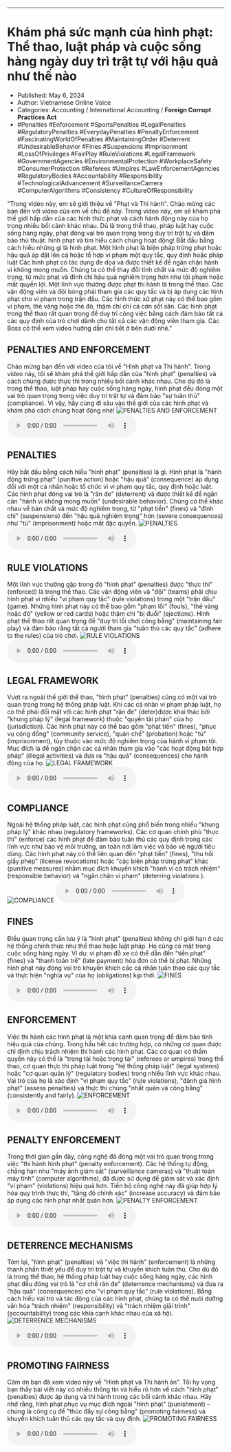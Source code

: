 
---

# Khám phá sức mạnh của hình phạt: Thể thao, luật pháp và cuộc sống hàng ngày duy trì trật tự với hậu quả như thế nào

- Published: May 6, 2024
- Author: Vietnamese Online Voice
- Categories: Accounting / International Accounting / **Foreign Corrupt Practices Act**
- #Penalties #Enforcement #SportsPenalties #LegalPenalties #RegulatoryPenalties #EverydayPenalties #PenaltyEnforcement #FascinatingWorldOfPenalties #MaintainingOrder #Deterrent #UndesirableBehavior #Fines #Suspensions #Imprisonment #LossOfPrivileges #FairPlay #RuleViolations #LegalFramework #GovernmentAgencies #EnvironmentalProtection #WorkplaceSafety #ConsumerProtection #Referees #Umpires #LawEnforcementAgencies #RegulatoryBodies #Accountability #Responsibility #TechnologicalAdvancement #SurveillanceCamera #ComputerAlgorithms #Consistency #CultureOfResponsibility

"Trong video này, em sẽ giới thiệu về "Phạt và Thi hành". Chào mừng các bạn đến với video của em về chủ đề này. Trong video này, em sẽ khám phá thế giới hấp dẫn của các hình thức phạt và cách hành động này của họ trong nhiều bối cảnh khác nhau. Dù là trong thể thao, pháp luật hay cuộc sống hàng ngày, phạt đóng vai trò quan trọng trong duy trì trật tự và đảm bảo thủ thuật. hình phạt và tìm hiểu cách chúng hoạt động! Bắt đầu bằng cách hiểu những gì là hình phạt. Một hình phạt là biện pháp trừng phạt hoặc hậu quả áp đặt lên cá hoặc tổ hợp vi phạm một quy tắc, quy định hoặc pháp luật Các hình phạt có tác dụng đe dọa và được thiết kế để ngăn chặn hành vi không mong muốn. Chúng ta có thể thay đổi tính chất và mức độ nghiêm trọng, từ mức phạt và đình chỉ hậu quả nghiêm trọng hơn như tội phạm hoặc mất quyền lợi. Một lĩnh vực thường được phạt thi hành là trong thể thao. Các vận động viên và đội bóng phải tham gia các quy tắc và bị áp dụng các hình phạt cho vi phạm trong trận đấu. Các hình thức xử phạt này có thể bao gồm vi phạm, thẻ vàng hoặc thẻ đỏ, thậm chí chí cả cơn sốt sân. Các hình phạt trong thể thao rất quan trọng để duy trì công việc bằng cách đảm bảo tất cả các quy định của trò chơi dành cho tất cả các vận động viên tham gia. Các Boss có thể xem video hướng dẫn chi tiết ở bên dưới nhé."


## PENALTIES AND ENFORCEMENT

Chào mừng bạn đến với video của tôi về "Hình phạt và Thi hành". Trong video này, tôi sẽ khám phá thế giới hấp dẫn của "hình phạt" (penalties) và cách chúng được thực thi trong nhiều bối cảnh khác nhau. Cho dù đó là trong thể thao, luật pháp hay cuộc sống hàng ngày, hình phạt đều đóng một vai trò quan trọng trong việc duy trì trật tự và đảm bảo "sự tuân thủ" (compliance). Vì vậy, hãy cùng đi sâu vào thế giới của các hình phạt và khám phá cách chúng hoạt động nhé!
![PENALTIES AND ENFORCEMENT](https://http-archiver-apis-production-80.schnworks.com/storage/images/transitions/2024-05-06/transition--22297258571-Montserrat-Bold-303F9F.jpg)
<audio controls>
    <source src="https://http-archiver-apis-production-80.schnworks.com/storage/storage/audio/file-28626038103.mp3" type="audio/mpeg">
</audio>



## PENALTIES

Hãy bắt đầu bằng cách hiểu "hình phạt" (penalties) là gì. Hình phạt là "hành động trừng phạt" (punitive action) hoặc "hậu quả" (consequence) áp dụng đối với một cá nhân hoặc tổ chức vì vi phạm quy tắc, quy định hoặc luật. Các hình phạt đóng vai trò là "răn đe" (deterrent) và được thiết kế để ngăn cản "hành vi không mong muốn" (undesirable behavior). Chúng có thể khác nhau về bản chất và mức độ nghiêm trọng, từ "phạt tiền" (fines) và "đình chỉ" (suspensions) đến "hậu quả nghiêm trọng" hơn (severe consequences) như "tù" (imprisonment) hoặc mất đặc quyền.
![PENALTIES](https://http-archiver-apis-production-80.schnworks.com/storage/images/transitions/2024-05-06/transition--40003138220-Montserrat-Black-4A148C.jpg)
<audio controls>
    <source src="https://http-archiver-apis-production-80.schnworks.com/storage/storage/audio/file-43014157846.mp3" type="audio/mpeg">
</audio>



## RULE VIOLATIONS

Một lĩnh vực thường gặp trong đó "hình phạt" (penalties) được "thực thi" (enforced) là trong thể thao. Các vận động viên và "đội" (teams) phải chịu hình phạt vì nhiều "vi phạm quy tắc" (rule violations) trong một "trận đấu" (game). Những hình phạt này có thể bao gồm "phạm lỗi" (fouls), "thẻ vàng hoặc đỏ" (yellow or red cards) hoặc thậm chí "bị đuổi" (ejections). Hình phạt thể thao rất quan trọng để "duy trì lối chơi công bằng" (maintaining fair play) và đảm bảo rằng tất cả người tham gia "tuân thủ các quy tắc" (adhere to the rules) của trò chơi.
![RULE VIOLATIONS](https://http-archiver-apis-production-80.schnworks.com/storage/images/transitions/2024-05-06/transition-12343528305-Montserrat-Medium-880E4F.jpg)
<audio controls>
    <source src="https://http-archiver-apis-production-80.schnworks.com/storage/storage/audio/file-49421603126.mp3" type="audio/mpeg">
</audio>



## LEGAL FRAMEWORK

Vượt ra ngoài thế giới thể thao, "hình phạt" (penalties) cũng có một vai trò quan trọng trong hệ thống pháp luật. Khi các cá nhân vi phạm pháp luật, họ có thể phải đối mặt với các hình phạt "răn đe" (deter)được khai thác bởi "khung pháp lý" (legal framework) thuộc "quyền tài phán" của họ (jurisdiction). Các hình phạt này có thể bao gồm "phạt tiền" (fines), "phục vụ cộng đồng" (community service), "quản chế" (probation) hoặc "tù" (imprisonment), tùy thuộc vào mức độ nghiêm trọng của hành vi phạm tội. Mục đích là để ngăn chặn các cá nhân tham gia vào "các hoạt động bất hợp pháp" (illegal activities) và đưa ra "hậu quả" (consequences) cho hành động của họ.
![LEGAL FRAMEWORK](https://http-archiver-apis-production-80.schnworks.com/storage/images/transitions/2024-05-06/transition--16212775371-Montserrat-Thin-303F9F.jpg)
<audio controls>
    <source src="https://http-archiver-apis-production-80.schnworks.com/storage/storage/audio/file-39853290119.mp3" type="audio/mpeg">
</audio>



## COMPLIANCE

Ngoài hệ thống pháp luật, các hình phạt cũng phổ biến trong nhiều "khung pháp lý" khác nhau (regulatory frameworks). Các cơ quan chính phủ "thực thi" (enforce) các hình phạt để đảm bảo tuân thủ các quy định trong các lĩnh vực như bảo vệ môi trường, an toàn nơi làm việc và bảo vệ người tiêu dùng. Các hình phạt này có thể liên quan đến "phạt tiền" (fines), "thu hồi giấy phép" (license revocations) hoặc "các biện pháp trừng phạt" khác (punitive measures) nhằm mục đích khuyến khích "hành vi có trách nhiệm" (responsible behavior) và "ngăn chặn vi phạm" (deterring violations ).
![COMPLIANCE](https://http-archiver-apis-production-80.schnworks.com/storage/images/transitions/2024-05-06/transition--330710914-Montserrat-SemiBold-283593.jpg)
<audio controls>
    <source src="https://http-archiver-apis-production-80.schnworks.com/storage/storage/audio/file-33108493547.mp3" type="audio/mpeg">
</audio>



## FINES

Điều quan trọng cần lưu ý là "hình phạt" (penalties) không chỉ giới hạn ở các hệ thống chính thức như thể thao hoặc luật pháp. Họ cũng có mặt trong cuộc sống hàng ngày. Ví dụ: vi phạm đỗ xe có thể dẫn đến "tiền phạt" (fines) và "thanh toán trễ" (late payment) hóa đơn có thể bị phạt. Những hình phạt này đóng vai trò khuyến khích các cá nhân tuân theo các quy tắc và thực hiện "nghĩa vụ" của họ (obligations) kịp thời.
![FINES](https://http-archiver-apis-production-80.schnworks.com/storage/images/transitions/2024-05-06/transition--22739791061-Montserrat-ExtraBold-1A237E.jpg)
<audio controls>
    <source src="https://http-archiver-apis-production-80.schnworks.com/storage/storage/audio/file-32236695927.mp3" type="audio/mpeg">
</audio>



## ENFORCEMENT

Việc thi hành các hình phạt là một khía cạnh quan trọng để đảm bảo tính hiệu quả của chúng. Trong hầu hết các trường hợp, có những cơ quan được chỉ định chịu trách nhiệm thi hành các hình phạt. Các cơ quan có thẩm quyền này có thể là "trọng tài hoặc trọng tài" (referees or umpires) trong thể thao, cơ quan thực thi pháp luật trong "hệ thống pháp luật" (legal systems) hoặc "cơ quan quản lý" (regulatory bodies) trong nhiều lĩnh vực khác nhau. Vai trò của họ là xác định "vi phạm quy tắc" (rule violations), "đánh giá hình phạt" (assess penalties) và thực thi chúng "nhất quán và công bằng" (consistently and fairly).
![ENFORCEMENT](https://http-archiver-apis-production-80.schnworks.com/storage/images/transitions/2024-05-06/transition--37770066104-Montserrat-Bold-283593.jpg)
<audio controls>
    <source src="https://http-archiver-apis-production-80.schnworks.com/storage/storage/audio/file-66164539371.mp3" type="audio/mpeg">
</audio>



## PENALTY ENFORCEMENT

Trong thời gian gần đây, công nghệ đã đóng một vai trò quan trọng trong việc "thi hành hình phạt" (penalty enforcement). Các hệ thống tự động, chẳng hạn như "máy ảnh giám sát" (surveillance cameras) và "thuật toán máy tính" (computer algorithms), đã được sử dụng để giám sát và xác định "vi phạm" (violations) hiệu quả hơn. Tiến bộ công nghệ này đã giúp hợp lý hóa quy trình thực thi, "tăng độ chính xác" (increase accuracy) và đảm bảo áp dụng các hình phạt nhất quán hơn.
![PENALTY ENFORCEMENT](https://http-archiver-apis-production-80.schnworks.com/storage/images/transitions/2024-05-06/transition-19830768460-Montserrat-SemiBold-1A237E.jpg)
<audio controls>
    <source src="https://http-archiver-apis-production-80.schnworks.com/storage/storage/audio/file-16605855677.mp3" type="audio/mpeg">
</audio>



## DETERRENCE MECHANISMS

Tóm lại, "hình phạt" (penalties) và "việc thi hành" (enforcement) là những thành phần thiết yếu để duy trì trật tự và khuyến khích tuân thủ. Cho dù đó là trong thể thao, hệ thống pháp luật hay cuộc sống hàng ngày, các hình phạt đều đóng vai trò là "cơ chế răn đe" (deterrence mechanisms) và đưa ra "hậu quả" (consequences) cho "vi phạm quy tắc" (rule violations). Bằng cách hiểu vai trò và tác động của các hình phạt, chúng ta có thể nuôi dưỡng văn hóa "trách nhiệm" (responsibility) và "trách nhiệm giải trình" (accountability) trong các khía cạnh khác nhau của xã hội.
![DETERRENCE MECHANISMS](https://http-archiver-apis-production-80.schnworks.com/storage/images/transitions/2024-05-06/transition--78164278324-Montserrat-Black-1A237E.jpg)
<audio controls>
    <source src="https://http-archiver-apis-production-80.schnworks.com/storage/storage/audio/file-31367788568.mp3" type="audio/mpeg">
</audio>



## PROMOTING FAIRNESS

Cảm ơn bạn đã xem video này về "Hình phạt và Thi hành án". Tôi hy vọng bạn thấy bài viết này có nhiều thông tin và hiểu rõ hơn về cách "hình phạt" (penalties) được áp dụng và thi hành trong các bối cảnh khác nhau. Hãy nhớ rằng, hình phạt phục vụ mục đích ngoài "hình phạt" (punishment) – chúng là công cụ để "thúc đẩy sự công bằng" (promoting fairness) và khuyến khích tuân thủ các quy tắc và quy định.
![PROMOTING FAIRNESS](https://http-archiver-apis-production-80.schnworks.com/storage/images/transitions/2024-05-06/transition-10561201066-Montserrat-SemiBold-303F9F.jpg)
<audio controls>
    <source src="https://http-archiver-apis-production-80.schnworks.com/storage/storage/audio/file-2052418897.mp3" type="audio/mpeg">
</audio>

